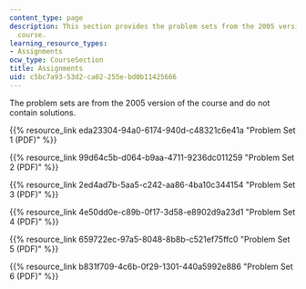 ```yaml
---
content_type: page
description: This section provides the problem sets from the 2005 version of this
  course.
learning_resource_types:
- Assignments
ocw_type: CourseSection
title: Assignments
uid: c5bc7a93-53d2-ca02-255e-bd0b11425666
---
```


The problem sets are from the 2005 version of the course and do not contain solutions.

{{% resource_link eda23304-94a0-6174-940d-c48321c6e41a "Problem Set 1 (PDF)" %}}

{{% resource_link 99d64c5b-d064-b9aa-4711-9236dc011259 "Problem Set 2 (PDF)" %}}

{{% resource_link 2ed4ad7b-5aa5-c242-aa86-4ba10c344154 "Problem Set 3 (PDF)" %}}

{{% resource_link 4e50dd0e-c89b-0f17-3d58-e8902d9a23d1 "Problem Set 4 (PDF)" %}}

{{% resource_link 659722ec-97a5-8048-8b8b-c521ef75ffc0 "Problem Set 5 (PDF)" %}}

{{% resource_link b831f709-4c6b-0f29-1301-440a5992e886 "Problem Set 6 (PDF)" %}}